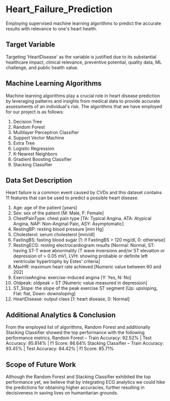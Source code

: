 # Heart_Failure_Prediction
Employing supervised machine learning algorithms to predict the accurate results with relevance to one's heart health. 

## Target Variable
Targeting 'HeartDisease' as the variable is justified due to its substantial healthcare impact, clinical relevance, preventive potential, quality data, ML challenge, and public health value.
 
## Machine Learning Algorithms
Machine learning algorithms play a crucial role in heart disease prediction by leveraging patterns and insights from medical data to provide accurate assessments of an individual's risk. The algorithms that we have employed for our project is as follows:
1. 	Decision Tree
2. 	Random Forest
3. 	Multilayer Perceptron Classifier
4. 	Support Vector Machine
5. 	Extra Tree
6. 	Logistic Regression
7. 	K-Nearest Neighbors
8. 	Gradient Boosting Classifier
9. 	Stacking Classifier 
 
## Data Set Description
Heart failure is a common event caused by CVDs and this dataset contains 11 features that can be used to predict a possible heart disease.
1. 	Age: age of the patient [years]
2. 	Sex: sex of the patient [M: Male, F: Female]
3. 	ChestPainType: chest pain type [TA: Typical Angina, ATA: Atypical Angina, NAP: Non-Anginal Pain, ASY: Asymptomatic]
4. 	RestingBP: resting blood pressure [mm Hg]
5. 	Cholesterol: serum cholesterol [mm/dl]
6. 	FastingBS: fasting blood sugar [1: if FastingBS > 120 mg/dl, 0: otherwise]
7. 	RestingECG: resting electrocardiogram results [Normal: Normal, ST: having ST-T wave abnormality (T wave inversions and/or ST elevation or depression of > 0.05 mV), LVH: showing probable or definite left ventricular hypertrophy by Estes' criteria]
8. 	MaxHR: maximum heart rate achieved [Numeric value between 60 and 202]
9. 	ExerciseAngina: exercise-induced angina [Y: Yes, N: No]
10.  Oldpeak: oldpeak = ST [Numeric value measured in depression]
11.  ST_Slope: the slope of the peak exercise ST segment [Up: upsloping, Flat: flat, Down: downsloping]
12.  HeartDisease: output class [1: heart disease, 0: Normal]
 
## Additional Analytics & Conclusion 
From the employed list of algorithms, Random Forest and additionally Stacking Classifier showed the top performance with the following performance metrics,
Random Forest – Train Accuracy:  92.52% | Test Accuracy: 85.814% | f1 Score: 86.64%
Stacking Classifier – Train Accuracy:  93.45% | Test Accuracy: 84.42% | f1 Score:  85.71%

 
## Scope of Future Work
Although the Random Forest and Stacking Classifier exhibited the top performance yet, we believe that by integrating ECG analytics we could hike the predictions for obtaining higher accuracies, further resulting in decisiveness in saving lives on humanitarian grounds.  
